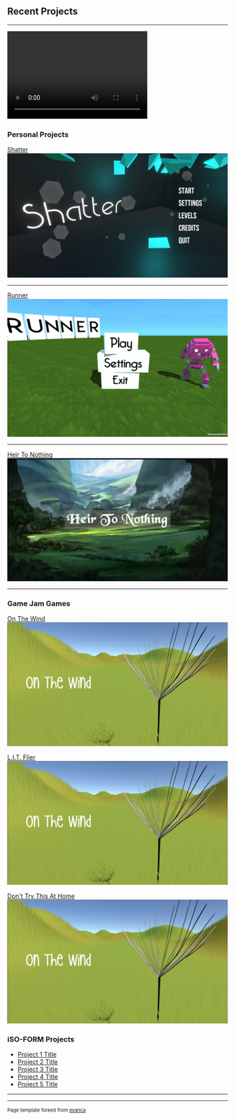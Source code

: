 ## Recent Projects

---
<video src="PD1(Vid(1)).mp4" width="320" height="200" controls preload></video>

### Personal Projects

[Shatter](/Shatter)
<a href="https://poolofclay33.github.io/Shatter"><img src="images/Shatter.png?raw=true" /></a>

---
[Runner](/Runner)
<a href="https://poolofclay33.github.io/Runner"><img src="images/RunnerMain.png?raw=true" /></a>

---
[Heir To Nothing](/HeirToNothing)
<a href="https://poolofclay33.github.io/HeirToNothing"><img src="images/HTN(1).png?raw=true" /></a>

---

### Game Jam Games 

[On The Wind](/OnTheWind)
<a href="https://poolofclay33.github.io/OnTheWind"><img src="images/OTW(1).png?raw=true" /></a>

[L.I.T. Flier](/LITFlier)
<a href="https://poolofclay33.github.io/LITFlier"><img src="images/OTW(1).png?raw=true" /></a>

[Don't Try This At Home](/Don'tTryThis)
<a href="https://poolofclay33.github.io/Don'tTryThis"><img src="images/OTW(1).png?raw=true" /></a>

### iSO-FORM Projects

- [Project 1 Title](http://example.com/)
- [Project 2 Title](http://example.com/)
- [Project 3 Title](http://example.com/)
- [Project 4 Title](http://example.com/)
- [Project 5 Title](http://example.com/)

---




---
<p style="font-size:11px">Page template forked from <a href="https://github.com/evanca/quick-portfolio">evanca</a></p>
<!-- Remove above link if you don't want to attibute -->
